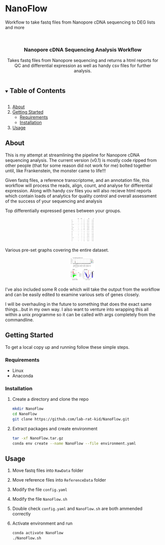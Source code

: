 # NanoFlow
 Workflow to take fastq files from Nanopore cDNA sequencing to DEG lists and more

<!-- HEADER -->
<br />
<p align="center">
  <h3 align="center">Nanopore cDNA Sequencing Analysis Workflow</h3>
  <p align="center">
    Takes fastq files from Nanopore sequencing and returns a html reports for QC and differential expression as well as handy csv files for further analysis.
    <br />
  </p>
</p>


<!-- TABLE OF CONTENTS -->
<details open="open">
  <summary><h2 style="display: inline-block">Table of Contents</h2></summary>
  <ol>
    <li><a href="#about">About</a></li>
    <li><a href="#getting-started">Getting Started</a>
      <ul>
        <li><a href="#requirements">Requirements</a></li>
        <li><a href="#installation">Installation</a></li>
      </ul>
    </li>
    <li><a href="#usage">Usage</a></li>
  </ol>
</details>

<!-- ABOUT -->
## About

This is my attempt at streamlining the pipeline for Nanopore cDNA sequencing analysis.
The current version (v0.1) is mostly code ripped from other people (that for some reason did not work for me) bolted together until, like Frankenstein, the monster came to life!!!

Given fastq files, a reference transcriptome, and an annotation file, this workflow will process the reads, align, count, and analyse for differential expression. Along with handy csv files you will also recieve html reports which contain loads of analytics for quality control and overall assessment of the success of your sequencing and analysis

Top differentially expressed genes between your groups.
<p align="center">
  <a href="https://github.com/lab-rat-kid/NanoFlow">
    <img src="images/DEGlist.jpg" alt="DEGlist" width="80" height="80">
  </a>
</p>

Various pre-set graphs covering the entire dataset.
<p align="center">
  <a href="https://github.com/lab-rat-kid/NanoFlow">
    <img src="images/Graphs.jpg" alt="Graphs" width="80" height="80">
  </a>
</p>

I've also included some R code which will take the output from the workflow and can be easily edited to examine various sets of genes closely.

I will be overhauling in the future to something that does the exact same things...but in my own way. I also want to venture into wrapping this all within a unix programme so it can be called with args completely from the commandline.


<!-- GETTING STARTED -->
## Getting Started

To get a local copy up and running follow these simple steps.

### Requirements

* Linux
* Anaconda

### Installation

1. Create a directory and clone the repo
   ```sh
   mkdir NanoFlow
   cd NanoFlow
   git clone https://github.com/lab-rat-kid/NanoFlow.git
   ```
2. Extract packages and create environment
   ```sh
   tar -xf NanoFlow.tar.gz
   conda env create --name NanoFlow --file environment.yaml
   ```

<!-- USAGE EXAMPLES -->
## Usage

1. Move fastq files into `RawData` folder

2. Move reference files into `ReferenceData` folder

3. Modify the file `config.yaml` 

4. Modify the file `NanoFlow.sh`

5. Double check `config.yaml` and `NanoFlow.sh` are both ammended correctly

6. Activate environment and run
   ```sh
   conda activate NanoFlow
   ./NanoFlow.sh
   ```
